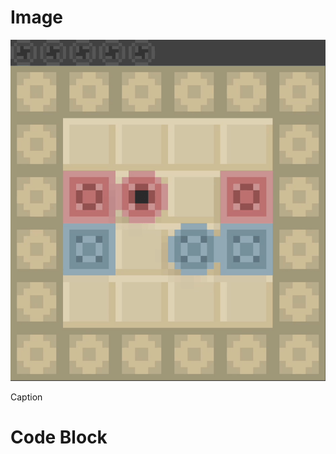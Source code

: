# Image
<div class="flex justify-center">
    <img src="/static/images/featured/mg/Log2Gif1.gif" alt="Main Image" class="md:w-2/5 w-1/2 rounded-lg shadow-lg">
</div>
<div class="flex justify-center">
    <p class="leading-relaxed text-[#666666] dark:text-[#999999] text-sm">Caption</p>
</div>

# Code Block
<pre class="dark:bg-gray-600 bg-gray-400 rounded-lg p-4 shadow-2xl overflow-auto">

</pre>